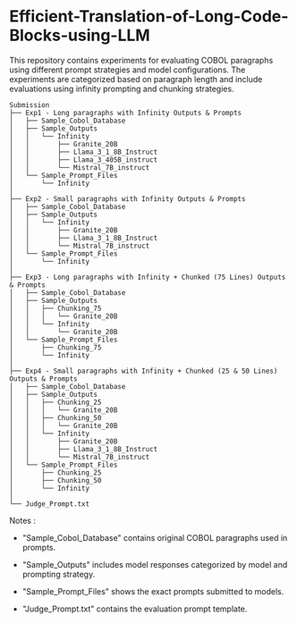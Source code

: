 # Efficient-Translation-of-Long-Code-Blocks-using-LLM

This repository contains experiments for evaluating COBOL paragraphs using different prompt strategies and model configurations. The experiments are categorized based on paragraph length and include evaluations using infinity prompting and chunking strategies.

```
Submission
├── Exp1 - Long paragraphs with Infinity Outputs & Prompts
│   ├── Sample_Cobol_Database
│   ├── Sample_Outputs
│   │   └── Infinity
│   │       ├── Granite_20B
│   │       ├── Llama_3_1_8B_Instruct
│   │       ├── Llama_3_405B_instruct
│   │       └── Mistral_7B_instruct
│   └── Sample_Prompt_Files
│       └── Infinity
│
├── Exp2 - Small paragraphs with Infinity Outputs & Prompts
│   ├── Sample_Cobol_Database
│   ├── Sample_Outputs
│   │   └── Infinity
│   │       ├── Granite_20B
│   │       ├── Llama_3_1_8B_Instruct
│   │       └── Mistral_7B_instruct
│   └── Sample_Prompt_Files
│       └── Infinity
│
├── Exp3 - Long paragraphs with Infinity + Chunked (75 Lines) Outputs & Prompts
│   ├── Sample_Cobol_Database
│   ├── Sample_Outputs
│   │   ├── Chunking_75
│   │   │   └── Granite_20B
│   │   └── Infinity
│   │       └── Granite_20B
│   └── Sample_Prompt_Files
│       ├── Chunking_75
│       └── Infinity
│
├── Exp4 - Small paragraphs with Infinity + Chunked (25 & 50 Lines) Outputs & Prompts
│   ├── Sample_Cobol_Database
│   ├── Sample_Outputs
│   │   ├── Chunking_25
│   │   │   └── Granite_20B
│   │   ├── Chunking_50
│   │   │   └── Granite_20B
│   │   └── Infinity
│   │       ├── Granite_20B
│   │       ├── Llama_3_1_8B_Instruct
│   │       └── Mistral_7B_instruct
│   └── Sample_Prompt_Files
│       ├── Chunking_25
│       ├── Chunking_50
│       └── Infinity
│
└── Judge_Prompt.txt
```

Notes : 

- "Sample_Cobol_Database" contains original COBOL paragraphs used in prompts.

- "Sample_Outputs" includes model responses categorized by model and prompting strategy.

- "Sample_Prompt_Files" shows the exact prompts submitted to models.

- "Judge_Prompt.txt" contains the evaluation prompt template.